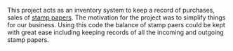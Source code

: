 This project acts as an inventory system to keep a record of purchases, sales of [stamp papers](https://en.wikipedia.org/wiki/Stamped_paper). The motivation for the project was to simplify things for our business. Using this code the balance of stamp paers could be kept with great ease including keeping records of all the incoming and outgoing stamp papers.
